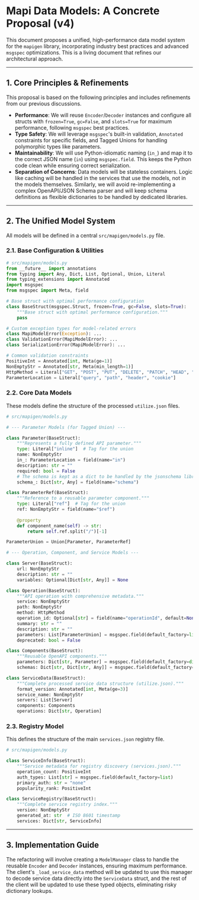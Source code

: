 # Mapi Data Models: A Concrete Proposal (v4)

This document proposes a unified, high-performance data model system for the `mapigen` library, incorporating industry best practices and advanced `msgspec` optimizations. This is a living document that refines our architectural approach.

---

## 1. Core Principles & Refinements

This proposal is based on the following principles and includes refinements from our previous discussions.

- **Performance**: We will reuse `Encoder`/`Decoder` instances and configure all structs with `frozen=True`, `gc=False`, and `slots=True` for maximum performance, following `msgspec` best practices.
- **Type Safety**: We will leverage `msgspec`'s built-in validation, `Annotated` constraints for specific fields, and Tagged Unions for handling polymorphic types like parameters.
- **Maintainability**: We will use Python-idiomatic naming (`in_`) and map it to the correct JSON name (`in`) using `msgspec.field`. This keeps the Python code clean while ensuring correct serialization.
- **Separation of Concerns**: Data models will be stateless containers. Logic like caching will be handled in the services that use the models, not in the models themselves. Similarly, we will avoid re-implementing a complex OpenAPI/JSON Schema parser and will keep schema definitions as flexible dictionaries to be handled by dedicated libraries.

---

## 2. The Unified Model System

All models will be defined in a central `src/mapigen/models.py` file.

### 2.1. Base Configuration & Utilities

```python
# src/mapigen/models.py
from __future__ import annotations
from typing import Any, Dict, List, Optional, Union, Literal
from typing_extensions import Annotated
import msgspec
from msgspec import Meta, field

# Base struct with optimal performance configuration
class BaseStruct(msgspec.Struct, frozen=True, gc=False, slots=True):
    """Base struct with optimal performance configuration."""
    pass

# Custom exception types for model-related errors
class MapiModelError(Exception): ...
class ValidationError(MapiModelError): ...
class SerializationError(MapiModelError): ...

# Common validation constraints
PositiveInt = Annotated[int, Meta(ge=1)]
NonEmptyStr = Annotated[str, Meta(min_length=1)]
HttpMethod = Literal["GET", "POST", "PUT", "DELETE", "PATCH", "HEAD", "OPTIONS", "TRACE"]
ParameterLocation = Literal["query", "path", "header", "cookie"]
```

### 2.2. Core Data Models

These models define the structure of the processed `utilize.json` files.

```python
# src/mapigen/models.py

# --- Parameter Models (for Tagged Union) ---

class Parameter(BaseStruct):
    """Represents a fully defined API parameter."""
    type: Literal["inline"]  # Tag for the union
    name: NonEmptyStr
    in_: ParameterLocation = field(name="in")
    description: str = ""
    required: bool = False
    # The schema is kept as a dict to be handled by the jsonschema library
    schema_: Dict[str, Any] = field(name="schema")

class ParameterRef(BaseStruct):
    """Reference to a reusable parameter component."""
    type: Literal["ref"]  # Tag for the union
    ref: NonEmptyStr = field(name="$ref")
    
    @property
    def component_name(self) -> str:
        return self.ref.split("/")[-1]

ParameterUnion = Union[Parameter, ParameterRef]

# --- Operation, Component, and Service Models ---

class Server(BaseStruct):
    url: NonEmptyStr
    description: str = ""
    variables: Optional[Dict[str, Any]] = None

class Operation(BaseStruct):
    """API operation with comprehensive metadata."""
    service: NonEmptyStr
    path: NonEmptyStr
    method: HttpMethod
    operation_id: Optional[str] = field(name="operationId", default=None)
    summary: str = ""
    description: str = ""
    parameters: List[ParameterUnion] = msgspec.field(default_factory=list)
    deprecated: bool = False

class Components(BaseStruct):
    """Reusable OpenAPI components."""
    parameters: Dict[str, Parameter] = msgspec.field(default_factory=dict)
    schemas: Dict[str, Dict[str, Any]] = msgspec.field(default_factory=dict)

class ServiceData(BaseStruct):
    """Complete processed service data structure (utilize.json)."""
    format_version: Annotated[int, Meta(ge=3)]
    service_name: NonEmptyStr
    servers: List[Server]
    components: Components
    operations: Dict[str, Operation]
```

### 2.3. Registry Model

This defines the structure of the main `services.json` registry file.

```python
# src/mapigen/models.py

class ServiceInfo(BaseStruct):
    """Service metadata for registry discovery (services.json)."""
    operation_count: PositiveInt
    auth_types: List[str] = msgspec.field(default_factory=list)
    primary_auth: str = "none"
    popularity_rank: PositiveInt

class ServiceRegistry(BaseStruct):
    """Complete service registry index."""
    version: NonEmptyStr
    generated_at: str  # ISO 8601 timestamp
    services: Dict[str, ServiceInfo]
```

---

## 3. Implementation Guide

The refactoring will involve creating a `ModelManager` class to handle the reusable `Encoder` and `Decoder` instances, ensuring maximum performance. The client's `_load_service_data` method will be updated to use this manager to decode service data directly into the `ServiceData` struct, and the rest of the client will be updated to use these typed objects, eliminating risky dictionary lookups.
